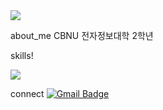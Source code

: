 
<img src="https://capsule-render.vercel.app/api?type=soft&color=auto&height=300&section=header&text=왈랄랄루&fontSize=50" />



about_me
CBNU 전자정보대학 2학년



skills!



<img src="https://img.shields.io/badge/Python-3776AB?style=for-the-badge&logo=Python&logoColor=white">

 

 
 
 connect
 [![Gmail Badge](https://img.shields.io/badge/Gmail-d14836?style=flat-square&logo=Gmail&logoColor=white&link=mailto:eric0h@gmail.com)](mailto:eric0h@gmail.com)
